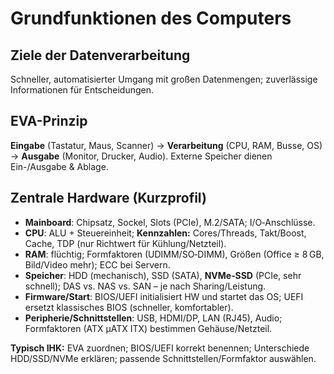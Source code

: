 # Grundfunktionen des Computers


## Ziele der Datenverarbeitung
Schneller, automatisierter Umgang mit großen Datenmengen; zuverlässige Informationen für Entscheidungen.


## EVA-Prinzip
**Eingabe** (Tastatur, Maus, Scanner) → **Verarbeitung** (CPU, RAM, Busse, OS) → **Ausgabe** (Monitor, Drucker, Audio). Externe Speicher dienen Ein-/Ausgabe & Ablage.


## Zentrale Hardware (Kurzprofil)
- **Mainboard**: Chipsatz, Sockel, Slots (PCIe), M.2/SATA; I/O‑Anschlüsse.
- **CPU**: ALU + Steuereinheit; **Kennzahlen:** Cores/Threads, Takt/Boost, Cache, TDP (nur Richtwert für Kühlung/Netzteil).
- **RAM**: flüchtig; Formfaktoren (UDIMM/SO‑DIMM), Größen (Office ≥ 8 GB, Bild/Video mehr); ECC bei Servern.
- **Speicher**: HDD (mechanisch), SSD (SATA), **NVMe‑SSD** (PCIe, sehr schnell); DAS vs. NAS vs. SAN – je nach Sharing/Leistung.
- **Firmware/Start**: BIOS/UEFI initialisiert HW und startet das OS; UEFI ersetzt klassisches BIOS (schneller, komfortabler).
- **Peripherie/Schnittstellen**: USB, HDMI/DP, LAN (RJ45), Audio; Formfaktoren (ATX µATX ITX) bestimmen Gehäuse/Netzteil.


**Typisch IHK:** EVA zuordnen; BIOS/UEFI korrekt benennen; Unterschiede HDD/SSD/NVMe erklären; passende Schnittstellen/Formfaktor auswählen.
